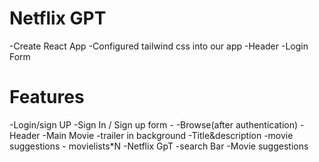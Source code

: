 # Netflix GPT

-Create React App
-Configured tailwind css into our app
-Header
-Login Form
# Features
 -Login/sign UP
          -Sign In / Sign up form
          -
 -Browse(after authentication)
     -Header
     -Main Movie
         -trailer in background
         -Title&description
         -movie suggestions
                 - movielists*N
-Netflix GpT
    -search Bar
    -Movie suggestions
    